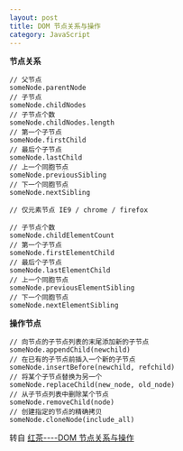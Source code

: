 ```yaml
---
layout: post
title: DOM 节点关系与操作
category: JavaScript 
---
```


**节点关系**

    // 父节点
    someNode.parentNode
    // 子节点
    someNode.childNodes
    // 子节点个数
    someNode.childNodes.length
    // 第一个子节点
    someNode.firstChild
    // 最后个子节点
    someNode.lastChild
    // 上一个同胞节点
    someNode.previousSibling
    // 下一个同胞节点
    someNode.nextSibling

    // 仅元素节点 IE9 / chrome / firefox

    // 子节点个数
    someNode.childElementCount
    // 第一个子节点
    someNode.firstElementChild
    // 最后个子节点
    someNode.lastElementChild
    // 上一个同胞节点
    someNode.previousElementSibling
    // 下一个同胞节点
    someNode.nextElementSibling

**操作节点**

    // 向节点的子节点列表的末尾添加新的子节点
    someNode.appendChild(newchild)
    // 在已有的子节点前插入一个新的子节点
    someNode.insertBefore(newchild, refchild)
    // 将某个子节点替换为另一个
    someNode.replaceChild(new_node, old_node)
    // 从子节点列表中删除某个节点
    someNode.removeChild(node)
    // 创建指定的节点的精确拷贝
    someNode.cloneNode(include_all)



转自 [红茶----DOM 节点关系与操作](http://www.cssbox.net/dom.html)